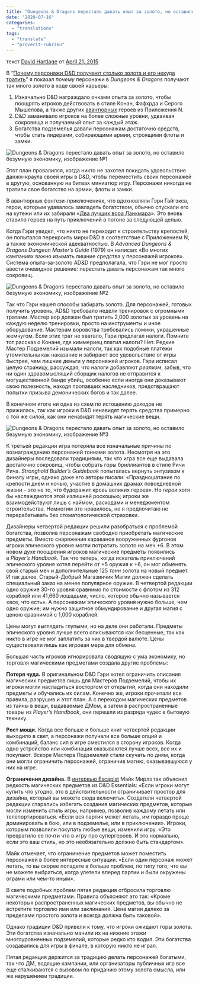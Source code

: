 ```yaml
---
title: "Dungeons & Dragons перестало давать опыт за золото, но оставило безумную экономику"
date: "2020-07-16"
categories: 
  - "translations"
tags: 
  - "translate"
  - "proverit-rubriku"
---
```


текст [David Hartlage](https://vk.com/away.php?to=https://dmdavid.com/tag/author/admin/) от [April 21, 2015](https://vk.com/away.php?to=https%3A%2F%2Fdmdavid.com%2Ftag%2Fdungeons-dragons-stopped-giving-xp-for-gold-but-the-insane-economy-remains%2F&cc_key=)

В “[Почему персонажи D&D получают столько золота и его некуда тратить](https://vk.com/away.php?to=http%3A%2F%2Fdmdavid.com%2Ftag%2Fwhy-dd-characters-get-tons-of-gold-and-nowhere-to-spend-it%2F&cc_key=)” я показал _почему_ персонажи в _Dungeons & Dragons_ получают так много золото в ходе своей карьеры:

1. Изначально D&D награждало очками опыта за золото, чтобы поощрять игроков действовать в стиле Конан, Фафхрда и Серого Мышелова, а также других [авантюрных](https://vk.com/away.php?to=http%3A%2F%2Fwww.merriam-webster.com%2Fdictionary%2Fpicaresque&cc_key=) героев из Приложения N.
2. D&D заманивало игроков на более сложные уровни, удваивая сокровища и получаемый опыт за каждый этаж.
3. Богатства подземелья давали персонажам достаточно средств, чтобы стать лидерами, собирающими армии, строящими флоты и замки.

![Dungeons & Dragons перестало давать опыт за золото, но оставило безумную экономику, изображение №1](https://sun6-13.userapi.com/4i7OS2qSGAbwlU28D8lUMn5XYfzB6OZpr5n4Uw/bmQFneHOwL8.jpg)

Этот план провалился, когда никто не захотел покидать удовольствие данжн-краула своей игры в D&D, чтобы переместить своих персонажей в другую, основанную на битвах миниатюр игру. Персонажи никогда не тратили свое богатство на армии, флоты и замки.

В авантюрных фэнтези-приключениях, что вдохновляли Гэри Гайгэкса, герои, которым удавалось завладеть богатством, обычно спускали его на кутежи или их забирали «[Два лучших вора Ланкмара](https://vk.com/away.php?to=http%3A%2F%2Fen.wikipedia.org%2Fwiki%2FSwords_Against_Wizardry&cc_key=)». Это вновь ставило героев на путь приключений в погоне за следующей целью.

Когда Гэри увидел, что никто не переходит к строительству крепостей, он попытался перекроить миры D&D в соответствие с Приложением N, а также экономической адекватностью. В _Advanced Dungeons & Dragons Dungeon Master’s Guide_ (1979) он написал: «Во многих кампаниях важно изымать лишние средства у персонажей игроков». Система опыта-за-золото AD&D предполагала, что Гэри не мог просто ввести очевидное решение: перестать давать персонажам так много сокровищ.

![Dungeons & Dragons перестало давать опыт за золото, но оставило безумную экономику, изображение №2](https://sun6-14.userapi.com/-7aOhVIpQBr8eH5L9EBwmsafEIn7xx7TInxJmQ/9Q58Pg5v_to.jpg)

Так что Гэри нашел способы забирать золото. Для персонажей, готовых получить уровень, AD&D требовало недели тренировок с огромными тратами. Мастер вор должен был тратить 2,000 золотых за уровень на каждую неделю тренировки, просто на инструменты и иное оборудование. Мастерам воровства требовались ломики, украшенные жемчугом. Если этих трат не хватало, Гэри предлагал налоги. Помните тот рассказ о Конане, где киммериец платил налоги? Нет. Редкие Мастер Подземелий изымали налоги, так как подобные платежи утомительны как наказание и забирают все удовольствие от игры быстрее, чем лишние деньги у персонажей игроков. Гэри исписал целую страницу, рассуждая, что налоги добавляют _реализм_, забыв, что ни один здравомыслящий сборщик налогов не отправится к могущественной банде убийц, особенно если иногда они доказывают свою полезность, находя пропавших наследников, предотвращают попытки призыва демонических богов и так далее.

В конечном итоге ни одна из схем по истощению доходов не прижилась, так как игроки в D&D ненавидят терять средства примерно с той же силой, как они ненавидят терять магические вещи.

![Dungeons & Dragons перестало давать опыт за золото, но оставило безумную экономику, изображение №3](https://sun6-19.userapi.com/BTo0gbTI7gWvOeltT516zyJD8njPXPG-EHaj5g/Ri7DD2RTxSU.jpg)

К третьей редакции игра потеряла все изначальные причины по вознаграждению персонажей тоннами золота. Несмотря на это дизайнеры последовали традициями, так что игра все еще выдавала достаточно сокровищ, чтобы собрать горы бриллиантов в стиле Ричи Рича. _Stronghold Builder’s Guidebook_ попыталась вернуть энтузиазм к финалу игры, однако даже его авторы писали: «Праздношатание по крепости днем и ночью, участие в домашних драмах повседневной жизни – это не то, что будоражит кровь великих героев». Но _герои_ хотя бы наслаждаются этой излишней роскошью; игроки же взаимодействуют лишь с наймом, расходами и менеджментом строительства. Немногим это нравилось, но я предпочитаю не перерабатывать без стоматологической страховки.

Дизайнеры четвертой редакции решили разобраться с проблемой богатства, позволив персонажам свободно приобретать магические предметы. Вместо снаряжения караванов вооруженных фургонов игроки эпического уровня могли потратить золото на меч +6. В этом новом духе поощрения игроков магические предметы появились в _Player’s Handbook_. Так что теперь, когда искатель приключений эпического уровня хотел перейти от +5 оружия к +6, он мог обменять свой старый меч и дополнительные 125 _тонн_ золота на новый предмет. И так далее. Старый-Добрый Магазинчик Магии должен сделать специальный заказ на менее популярное оружие. В четвертой редакции одно оружие 30-го уровня сравнимо по стоимости с флотом из 312 кораблей или 41,660 лошадьми, число, которое обычно называется «все, что есть». А персонажам эпического уровня нужно больше, чем одно оружие; им нужно защитное обмундирование и другая магия с ценою сравнимой с 1,000 кораблей.

Цены могут выглядеть глупыми, но на деле они работали. Предметы эпического уровня лучше всего описываются как бесценные, так как никто в игре не мог заплатить за них в твердой валюте. Цены существовали лишь как игровая мера для обмена.

Большая часть игроков игнорировала сводящую с ума экономику, но торговля магическими предметами создала другие проблемы:

**Потеря чуда.** В оригинальном D&D Гэри хотел ограничить описания магических предметов лишь для Мастеров Подземелий, чтобы их игроки могли насладиться восторгом от открытий, когда они находили предметы и обучались их силам. Конечно же, игроки прочитали все правила, разрушив и этот план. А с переходом магических предметов из тайны в вещи, выдаваемые ДМом, а затем в распространенные товары из _Player’s Handbook_, они перешли из разряда чудес в бытовую технику.

**Рост мощи.** Когда все больше и больше книг четвертой редакции выходило в свет, а персонажи получали все больше опций и комбинаций, баланс сил в игре сместился в сторону игроков. Когда одно устройство или комбинация оказываются лучше всех, все их и покупают. Вскоре Мастера Подземелий стали скучать по дням, когда они могли ограничить персонажей, ограничив магию, оказывавшуюся у них на игре.

**Ограничения дизайна.** В [интервью Escapist](https://vk.com/away.php?to=http%3A%2F%2Fwww.escapistmagazine.com%2Farticles%2Fview%2Fvideo-games%2Fcolumns%2Fwritersroom%2F8115-Complete-Mike-Mearls-D-D-4th-Edition-Essentials-Interview&cc_key=) Майк Мирлз так объяснил редкость магических предметов из D&D Essentials: «Если игроки могут купить что угодно, это в действительности ограничивает простор для дизайна, который вы можете сюда включить». Создатели четвертой редакции старались избегать создания магических предметов, которые могли изменить стиль игры, например, позволив каждому летать или телепортироваться. «Если вся партия может летать, им гораздо проще доминировать в бою, или в подземелье, или в приключении». Игроки, которым позволили покупать любые вещи, изменили игру. «Это превратило ее почти что в игру про супергероев. И это нормально, если это ваш стиль, но это необязательно должно быть стандартом».

Майк отмечает, что ограничение предметов может поместить персонажей в более интересные ситуации. «Если один персонаж может летать, то вы скорее попадете в больше проблем, по типу того, что вы не можете выбраться, когда улетели вперед партии и были окружены ограми или чем-то иным».

В свете подобных проблем пятая редакция отбросила торговлю магическими предметами. Правила объясняют это так: «Кроме некоторых распространенных магических предметов, вы обычно не встретите торговлю ими или заклинаний. Цена магии далеко за пределами простого золота и всегда должна быть таковой».

Однако традиции D&D привели к тому, что игроки ожидают горы золота. Эти богатства изначально манили их на нижние этажи многоуровненных подземелий, которые редко кто водил. Эти богатства создавались для игры в финале, в которую никто не играл.

Пятая редакция держится за традицию делать персонажей богатыми, так что ДМ, водящие кампании, или организаторы публичных игр все еще сталкиваются с вызовом по приданию этому золота смысла, или же нарушением традиции.
